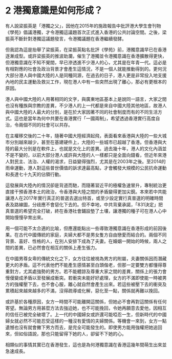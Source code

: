# 2  港獨意識是如何形成？

有人說梁振英是「港獨之父」，因他在2015年的施政報告中批評港大學生會刊物《學苑》倡議港獨，才令港獨這議題首次正式進入香港的公共討論空間。之後，梁振英不斷針對港獨這議題發言，令港獨議題在香港繼續發酵。

但我認為這是抬舉了梁振英，在梁振英點名批評《學苑》前，港獨意識早已在香港逐漸成型。或許梁振英的推波助瀾，催生了港獨並令港獨意識在香港擴散得更快，但港獨意識在不知不覺間，早已滲透進不少港人的心，尤其是在年青一代。這必是有相對應的社會及政治背景才會產生這情況，不是一個人就能推動得到的。更何況大部分港人與中國大陸的人是同種同源，在過去的日子，港人更是非常投入地支援內地的民主運動及救災工作，現在港人中有一些突然出現了離心，那必有更根本的原因。

港人與中國大陸的人用著相同的文字，與廣東地區基本上是說同一語言，大家之間也沒有種族與宗教的差異，不少港人的上一代都是來自中國大陸其他地區，故港人與中國大陸的人最大的分別，是在於大家因著不同的社會制度而有的不同生活方式。這也是當年為何中共要在香港實行「一國兩制」，希望透過香港實行高度自治，令兩個不同的社會可以共存。

在主權移交後的二十年，隨著中國大陸經濟起飛，表面看來香港與大陸的一些大城市分別越來越少，甚至在基建硬件上，大陸的一些城市已超越了香港。但香港與大陸的最大分別是在軟件上，也就是文化上的差異。過去幾十年，港人的文化內涵並不是不變的，以前大部分港人或許與大陸的人一樣都只是全面向錢看，但近年來港人對民主、法治、人權的渴求，日益變得強烈，尤其是在2003年之後。至2014的雨傘運動，港人對這些普世價值的訴求達最高點，才會觸發大規模的公民抗命運動和長達七十九天的佔領行動。

這發展與大陸內的情況卻是背道而馳，而隨著習近平的極權急速冒升，專制統治更直接干預香港本土的政治，令香港與大陸之間的矛盾變得更加尖銳。本來若中共能讓港人在2017年實行真正的普選去選出特首，或至少設定實行真普選的明確時間表及路線圖，分歧應不會惡化下去的。但不幸地，中共背棄承諾，「831決定」把真普選的希望完全打破，終在香港社會鋪設墊了土壤，讓港獨的種子可在港人心中開始慢慢孕育出來。

用一個可能不太合適的比喻，但應還能點出一些導致港獨意識在香港形成的前因後果。在古代中國傳統的家庭，夫婦大都不是男女隻方自由戀愛而結合的。兩個不同背景、喜好、性格的人，在別人安排下成為了夫妻。在婚姻一開始的時候，兩人之間的差異，已必然會在相互的關係上產生張力。

在中國男尊女卑的傳統文化之下，女方往往被視為男方的附屬，夫妻關係因而潛藏更大的矛盾。這不代表他們不能產生感情甚至白頭偕老，但那一定要雙方都懂得尊重對方，尤其處強勢的男方。若不能體諒及尊重大家之間的差異，關係上的張力會慢僈變成矛盾以至發展成衝突。若衝突未能好好處理，女方的不滿即使能一時被男方的強權壓下去，也不會心服，離心就自然會產生出來。若這些被壓下去的衝突及累積起來越來越多的不滿，沒得疏導或化解，惡化至一點，關係就再難以挽回。

或許基於各種原因，女方一時間不可能離開這關係，但她必不會再對這關係有任何寄望。無論男方用甚麼方法去強迫她，也不可能挽回，令她再願意去愛他，因相互的信任已被完全破壞了。上一代的中國婦女或許還可能啞忍一生，但新時代的中國婦女就必然不可能忍受這樣的一種沒有愛情的夫婦關係。等機會一來到，女方一點遺憾也沒有就會撇下男方而去，是完全可能發生的。即使男方能用強權把她追回來，但如俗語說，那也只能留得下她的人，卻留不下她的心。

相類似的事情其實已在香港發生，這也是為何港獨意識在香港這幾年間萌生出來並急速成長。
